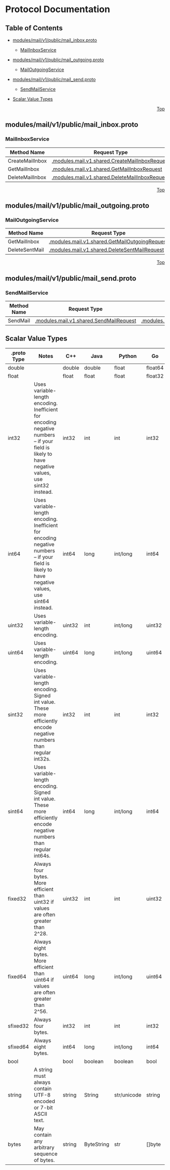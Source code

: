# Protocol Documentation
<a name="top"></a>

## Table of Contents

- [modules/mail/v1/public/mail_inbox.proto](#modules_mail_v1_public_mail_inbox-proto)
    - [MailInboxService](#modules-mail-v1-public-MailInboxService)
  
- [modules/mail/v1/public/mail_outgoing.proto](#modules_mail_v1_public_mail_outgoing-proto)
    - [MailOutgoingService](#modules-mail-v1-public-MailOutgoingService)
  
- [modules/mail/v1/public/mail_send.proto](#modules_mail_v1_public_mail_send-proto)
    - [SendMailService](#modules-mail-v1-public-SendMailService)
  
- [Scalar Value Types](#scalar-value-types)



<a name="modules_mail_v1_public_mail_inbox-proto"></a>
<p align="right"><a href="#top">Top</a></p>

## modules/mail/v1/public/mail_inbox.proto


 

 

 


<a name="modules-mail-v1-public-MailInboxService"></a>

### MailInboxService


| Method Name | Request Type | Response Type | Description |
| ----------- | ------------ | ------------- | ------------|
| CreateMailInbox | [.modules.mail.v1.shared.CreateMailInboxRequest](#modules-mail-v1-shared-CreateMailInboxRequest) | [.modules.mail.v1.shared.CreateMailInboxResponse](#modules-mail-v1-shared-CreateMailInboxResponse) |  |
| GetMailInbox | [.modules.mail.v1.shared.GetMailInboxRequest](#modules-mail-v1-shared-GetMailInboxRequest) | [.modules.mail.v1.shared.GetMailInboxResponse](#modules-mail-v1-shared-GetMailInboxResponse) |  |
| DeleteMailInbox | [.modules.mail.v1.shared.DeleteMailInboxRequest](#modules-mail-v1-shared-DeleteMailInboxRequest) | [.modules.mail.v1.shared.DeleteMailInboxResponse](#modules-mail-v1-shared-DeleteMailInboxResponse) |  |

 



<a name="modules_mail_v1_public_mail_outgoing-proto"></a>
<p align="right"><a href="#top">Top</a></p>

## modules/mail/v1/public/mail_outgoing.proto


 

 

 


<a name="modules-mail-v1-public-MailOutgoingService"></a>

### MailOutgoingService


| Method Name | Request Type | Response Type | Description |
| ----------- | ------------ | ------------- | ------------|
| GetMailInbox | [.modules.mail.v1.shared.GetMailOutgoingRequest](#modules-mail-v1-shared-GetMailOutgoingRequest) | [.modules.mail.v1.shared.GetMailOutgoingResponse](#modules-mail-v1-shared-GetMailOutgoingResponse) |  |
| DeleteSentMail | [.modules.mail.v1.shared.DeleteSentMailRequest](#modules-mail-v1-shared-DeleteSentMailRequest) | [.modules.mail.v1.shared.DeleteSentMailResponse](#modules-mail-v1-shared-DeleteSentMailResponse) |  |

 



<a name="modules_mail_v1_public_mail_send-proto"></a>
<p align="right"><a href="#top">Top</a></p>

## modules/mail/v1/public/mail_send.proto


 

 

 


<a name="modules-mail-v1-public-SendMailService"></a>

### SendMailService


| Method Name | Request Type | Response Type | Description |
| ----------- | ------------ | ------------- | ------------|
| SendMail | [.modules.mail.v1.shared.SendMailRequest](#modules-mail-v1-shared-SendMailRequest) | [.modules.mail.v1.shared.SendMailResponse](#modules-mail-v1-shared-SendMailResponse) |  |

 



## Scalar Value Types

| .proto Type | Notes | C++ | Java | Python | Go | C# | PHP | Ruby |
| ----------- | ----- | --- | ---- | ------ | -- | -- | --- | ---- |
| <a name="double" /> double |  | double | double | float | float64 | double | float | Float |
| <a name="float" /> float |  | float | float | float | float32 | float | float | Float |
| <a name="int32" /> int32 | Uses variable-length encoding. Inefficient for encoding negative numbers – if your field is likely to have negative values, use sint32 instead. | int32 | int | int | int32 | int | integer | Bignum or Fixnum (as required) |
| <a name="int64" /> int64 | Uses variable-length encoding. Inefficient for encoding negative numbers – if your field is likely to have negative values, use sint64 instead. | int64 | long | int/long | int64 | long | integer/string | Bignum |
| <a name="uint32" /> uint32 | Uses variable-length encoding. | uint32 | int | int/long | uint32 | uint | integer | Bignum or Fixnum (as required) |
| <a name="uint64" /> uint64 | Uses variable-length encoding. | uint64 | long | int/long | uint64 | ulong | integer/string | Bignum or Fixnum (as required) |
| <a name="sint32" /> sint32 | Uses variable-length encoding. Signed int value. These more efficiently encode negative numbers than regular int32s. | int32 | int | int | int32 | int | integer | Bignum or Fixnum (as required) |
| <a name="sint64" /> sint64 | Uses variable-length encoding. Signed int value. These more efficiently encode negative numbers than regular int64s. | int64 | long | int/long | int64 | long | integer/string | Bignum |
| <a name="fixed32" /> fixed32 | Always four bytes. More efficient than uint32 if values are often greater than 2^28. | uint32 | int | int | uint32 | uint | integer | Bignum or Fixnum (as required) |
| <a name="fixed64" /> fixed64 | Always eight bytes. More efficient than uint64 if values are often greater than 2^56. | uint64 | long | int/long | uint64 | ulong | integer/string | Bignum |
| <a name="sfixed32" /> sfixed32 | Always four bytes. | int32 | int | int | int32 | int | integer | Bignum or Fixnum (as required) |
| <a name="sfixed64" /> sfixed64 | Always eight bytes. | int64 | long | int/long | int64 | long | integer/string | Bignum |
| <a name="bool" /> bool |  | bool | boolean | boolean | bool | bool | boolean | TrueClass/FalseClass |
| <a name="string" /> string | A string must always contain UTF-8 encoded or 7-bit ASCII text. | string | String | str/unicode | string | string | string | String (UTF-8) |
| <a name="bytes" /> bytes | May contain any arbitrary sequence of bytes. | string | ByteString | str | []byte | ByteString | string | String (ASCII-8BIT) |


